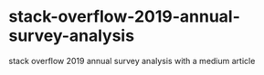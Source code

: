 # stack-overflow-2019-annual-survey-analysis
stack overflow 2019 annual survey analysis with a medium article
